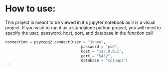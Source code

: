 # How to use:

This project is meant to be viewed in it's jupyter notebook as it is a visual project. If you wish to run it as a standalone python project, you will need to specify the user, password, host, port, and database in the function call

```python
connection = psycopg2.connect(user = "jenna",
                                  password = "pwd",
                                  host = "127.0.0.1",
                                  port = "5432",
                                  database = "coinapi")
'''

